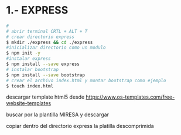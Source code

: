 # 1.- EXPRESS

```sh
#
# abrir terminal CRTL + ALT + T
# crear directorio express
$ mkdir ./express && cd ./express
#inicializar directorio como un modulo 
$ npm init -y
#instalar express
$ npm install --save express
# instalar bootstrap
$ npm install --save bootstrap
# crear el archivo index.html y montar bootstrap como ejemplo
$ touch index.html
```

descargar template html5 desde https://www.os-templates.com/free-website-templates

buscar por la plantilla MIRESA y descargar

copiar dentro del directorio express la platilla descomprimida

